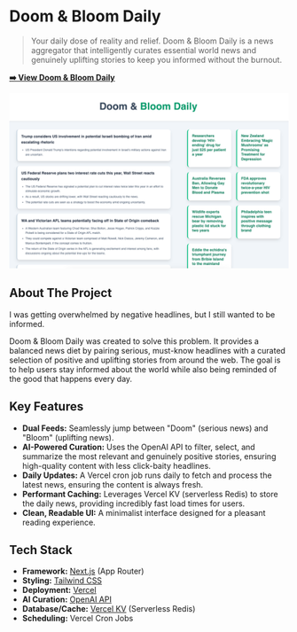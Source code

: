# Doom & Bloom Daily

> Your daily dose of reality and relief. Doom & Bloom Daily is a news aggregator that intelligently curates essential world news and genuinely uplifting stories to keep you informed without the burnout.

**[➡️ View Doom & Bloom Daily](https://news-ai-chi.vercel.app/)**

![App Screenshot](app-image.png)

## About The Project

I was getting overwhelmed by negative headlines, but I still wanted to be informed.

Doom & Bloom Daily was created to solve this problem. It provides a balanced news diet by pairing serious, must-know headlines with a curated selection of positive and uplifting stories from around the web. The goal is to help users stay informed about the world while also being reminded of the good that happens every day.

## Key Features

- **Dual Feeds:** Seamlessly jump between "Doom" (serious news) and "Bloom" (uplifting news).
- **AI-Powered Curation:** Uses the OpenAI API to filter, select, and summarize the most relevant and genuinely positive stories, ensuring high-quality content with less click-baity headlines.
- **Daily Updates:** A Vercel cron job runs daily to fetch and process the latest news, ensuring the content is always fresh.
- **Performant Caching:** Leverages Vercel KV (serverless Redis) to store the daily news, providing incredibly fast load times for users.
- **Clean, Readable UI:** A minimalist interface designed for a pleasant reading experience.

## Tech Stack

- **Framework:** [Next.js](https://nextjs.org/) (App Router)
- **Styling:** [Tailwind CSS](https://tailwindcss.com/)
- **Deployment:** [Vercel](https://vercel.com/)
- **AI Curation:** [OpenAI API](https://openai.com/)
- **Database/Cache:** [Vercel KV](https://vercel.com/storage/kv) (Serverless Redis)
- **Scheduling:** Vercel Cron Jobs
